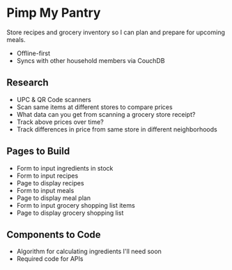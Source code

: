 # Pimp My Pantry
Store recipes and grocery inventory so I can plan and prepare for upcoming meals.
- Offline-first
- Syncs with other household members via CouchDB

## Research
- UPC & QR Code scanners
- Scan same items at different stores to compare prices 
- What data can you get from scanning a grocery store receipt?
- Track above prices over time?
- Track differences in price from same store in different neighborhoods

## Pages to Build
- Form to input ingredients in stock
- Form to input recipes
- Page to display recipes
- Form to input meals
- Page to display meal plan
- Form to input grocery shopping list items
- Page to display grocery shopping list

## Components to Code
- Algorithm for calculating ingredients I'll need soon
- Required code for APIs
